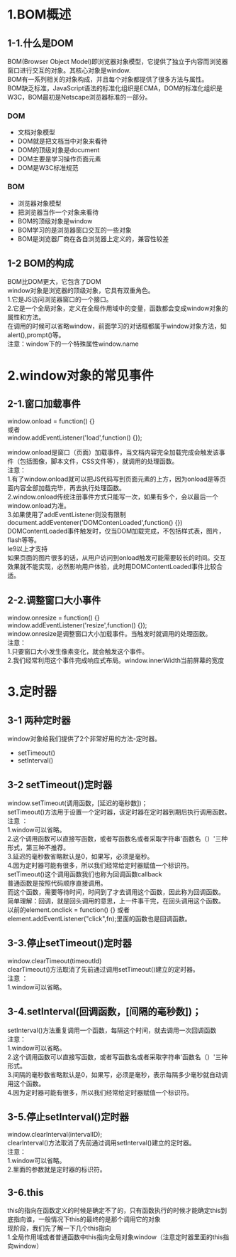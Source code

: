 # 1.BOM概述   
## 1-1.什么是DOM  
BOM(Browser Object Model)即浏览器对象模型，它提供了独立于内容而浏览器窗口进行交互的对象。其核心对象是window.   
BOM有一系列相关的对象构成，并且每个对象都提供了很多方法与属性。   
BOM缺乏标准，JavaScript语法的标准化组织是ECMA，DOM的标准化组织是W3C，BOM最初是Netscape浏览器标准的一部分。   
### DOM  
- 文档对象模型   
- DOM就是把文档当中对象来看待   
- DOM的顶级对象是document  
- DOM主要是学习操作页面元素   
- DOM是W3C标准规范  
### BOM   
- 浏览器对象模型   
- 把浏览器当作一个对象来看待   
- BOM的顶级对象是window   
- BOM学习的是浏览器窗口交互的一些对象   
- BOM是浏览器厂商在各自浏览器上定义的，兼容性较差   
  
## 1-2 BOM的构成   
BOM比DOM更大，它包含了DOM    
window对象是浏览器的顶级对象，它具有双重角色。   
1.它是JS访问浏览器窗口的一个接口。   
2.它是一个全局对象，定义在全局作用域中的变量，函数都会变成window对象的属性和方法。   
在调用的时候可以省略window，前面学习的对话框都属于window对象方法，如alert(),prompt()等。    
注意：window下的一个特殊属性window.name   
# 2.window对象的常见事件   
## 2-1.窗口加载事件    
window.onload = function() {}    
或者   
window.addEventListener('load',function() {});  

window.onload是窗口（页面）加载事件，当文档内容完全加载完成会触发该事件（包括图像，脚本文件，CSS文件等），就调用的处理函数。     
注意：  
1.有了window.onload就可以把JS代码写到页面元素的上方，因为onload是等页面内容全部加载完毕，再去执行处理函数。   
2.window.onload传统注册事件方式只能写一次，如果有多个，会以最后一个window.onload为准。   
3.如果使用了addEventListener则没有限制  
document.addEventener('DOMContenLoaded',function() {})    
DOMContentLoaded事件触发时，仅当DOM加载完成，不包括样式表，图片，flash等等。    
Ie9以上才支持   
如果页面的图片很多的话，从用户访问到onload触发可能需要较长的时间。交互效果就不能实现，必然影响用户体验，此时用DOMContentLoaded事件比较合适。   
## 2-2.调整窗口大小事件   
window.onresize = function() {}    
window.addEventListener('resize',function() {});    
window.onresize是调整窗口大小加载事件。当触发时就调用的处理函数。   
注意：  
1.只要窗口大小发生像素变化，就会触发这个事件。   
2.我们经常利用这个事件完成响应式布局。window.innerWidth当前屏幕的宽度   
# 3.定时器   
## 3-1 两种定时器    
window对象给我们提供了2个非常好用的方法-定时器。   
- setTimeout()   
- setInterval()    
## 3-2 setTimeout()定时器    
window.setTimeout(调用函数，[延迟的毫秒数])；  
setTimeout()方法用于设置一个定时器，该定时器在定时器到期后执行调用函数。  
注意 ：  
1.window可以省略。   
2.这个调用函数可以直接写函数，或者写函数名或者采取字符串'函数名（）'三种形式，第三种不推荐。  
3.延迟的毫秒数省略默认是0，如果写，必须是毫秒。  
4.因为定时器可能有很多，所以我们经常给定时器赋值一个标识符。   
setTimeout()这个调用函数我们也称为回调函数callback   
普通函数是按照代码顺序直接调用。    
而这个函数，需要等待时间，时间到了才去调用这个函数，因此称为回调函数。   
简单理解：回调，就是回头调用的意思，上一件事干完，在回头调用这个函数。  
以前的element.onclick = function() {} 或者 element.addEventListener("click",fn);里面的函数也是回调函数。    
## 3-3.停止setTimeout()定时器   
window.clearTimeout(timeoutId)    
clearTimeout()方法取消了先前通过调用setTimeout()建立的定时器。   
注意 ：   
1.window可以省略。    
## 3-4.setInterval(回调函数，[间隔的毫秒数])；     
setInterval()方法重复调用一个函数，每隔这个时间，就去调用一次回调函数    
注意：   
1.window可以省略。    
2.这个调用函数可以直接写函数，或者写函数名或者采取字符串'函数名（）'三种形式。   
3.间隔的毫秒数省略默认是0，如果写，必须是毫秒，表示每隔多少毫秒就自动调用这个函数。   
4.因为定时器可能有很多，所以我们经常给定时器赋值一个标识符。

## 3-5.停止setInterval()定时器   
window.clearInterval(intervalID);   
clearInterval()方法取消了先前通过调用setInterval()建立的定时器。   
注意：  
1.window可以省略。   
2.里面的参数就是定时器的标识符。    
## 3-6.this     
this的指向在函数定义的时候是确定不了的，只有函数执行的时候才能确定this到底指向谁，一般情况下this的最终的是那个调用它的对象       
现阶段，我们先了解一下几个this指向    
1.全局作用域或者普通函数中this指向全局对象window（注意定时器里面的this指向window）

